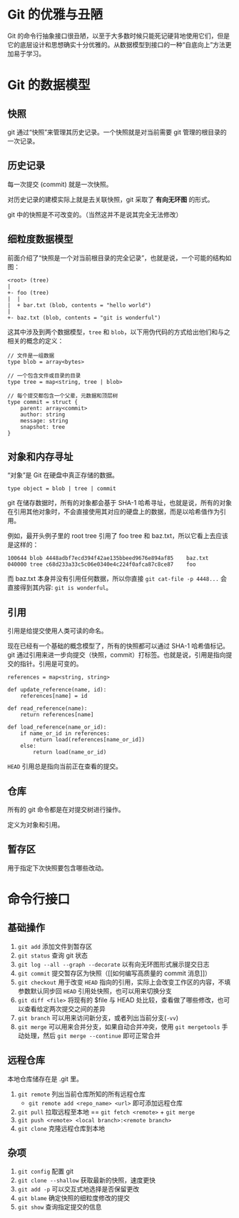 # Git 的优雅与丑陋

Git 的命令行抽象接口很丑陋，以至于大多数时候只能死记硬背地使用它们，但是它的底层设计和思想确实十分优雅的。从数据模型到接口的一种“自底向上”方法更加易于学习。

# Git 的数据模型

## 快照

git 通过“快照”来管理其历史记录。一个快照就是对当前需要 git 管理的根目录的一次记录。

## 历史记录

每一次提交 (commit) 就是一次快照。 

对历史记录的建模实际上就是去关联快照，git 采取了 **有向无环图** 的形式。

git 中的快照是不可改变的。（当然这并不是说其完全无法修改）

## 细粒度数据模型

前面介绍了“快照是一个对当前根目录的完全记录”，也就是说，一个可能的结构如图：

```
<root> (tree)
|
+- foo (tree)
|  |
|  + bar.txt (blob, contents = "hello world")
|
+- baz.txt (blob, contents = "git is wonderful")
```


这其中涉及到两个数据模型，`tree` 和 `blob`，以下用伪代码的方式给出他们和与之相关的概念的定义：

```
// 文件是一组数据
type blob = array<bytes>

// 一个包含文件或目录的目录
type tree = map<string, tree | blob>

// 每个提交都包含一个父辈，元数据和顶层树
type commit = struct {
    parent: array<commit>
    author: string
    message: string
    snapshot: tree
}

```

## 对象和内存寻址

“对象”是 Git 在硬盘中真正存储的数据。

`type object = blob | tree | commit`

git 在储存数据时，所有的对象都会基于 SHA-1 哈希寻址，也就是说，所有的对象在引用其他对象时，不会直接使用其对应的硬盘上的数据，而是以哈希值作为引用。

例如，最开头例子里的 root tree 引用了 foo tree 和 baz.txt，所以它看上去应该是这样的：

```
100644 blob 4448adbf7ecd394f42ae135bbeed9676e894af85    baz.txt
040000 tree c68d233a33c5c06e0340e4c224f0afca87c8ce87    foo
```

而 baz.txt 本身并没有引用任何数据，所以你直接 `git cat-file -p 4448...` 会直接得到其内容: `git is wonderful`。

## 引用

引用是给提交使用人类可读的命名。

现在已经有一个基础的概念模型了，所有的快照都可以通过 SHA-1 哈希值标记。git 通过引用来进一步向提交（快照，commit）打标签。也就是说，引用是指向提交的指针。引用是可变的。

```
references = map<string, string>

def update_reference(name, id):
    references[name] = id

def read_reference(name):
    return references[name]

def load_reference(name_or_id):
    if name_or_id in references:
        return load(references[name_or_id])
    else:
        return load(name_or_id)
```

`HEAD` 引用总是指向当前正在查看的提交。


## 仓库

所有的 git 命令都是在对提交树进行操作。

定义为对象和引用。

## 暂存区

用于指定下次快照要包含哪些改动。

# 命令行接口

## 基础操作

1. `git add` 添加文件到暂存区
2. `git status` 查询 git 状态
3. `git log --all --graph --decorate` 以有向无环图形式展示提交日志
4. `git commit` 提交暂存区为快照（[[如何编写高质量的 commit 消息]]）
5. `git checkout` 用于改变 `HEAD` 指向的引用，实际上会改变工作区的内容，不填参数默认同步回 `HEAD` 引用处快照，也可以用来切换分支
6. `git diff <file>` 将现有的 $file 与 HEAD 处比较，查看做了哪些修改，也可以查看给定两次提交之间的差异
7. `git branch` 可以用来访问新分支，或者列出当前分支(`-vv`)
8. `git merge` 可以用来合并分支，如果自动合并冲突，使用 `git mergetools` 手动处理，然后 `git merge --continue` 即可正常合并

## 远程仓库

本地仓库储存在是 .git 里。

1. `git remote` 列出当前仓库所知的所有远程仓库
   - `git remote add <repo_name> <url>` 即可添加远程仓库
3. `git pull` 拉取远程至本地 == `git fetch <remote>` + `git merge`
4. `git push <remote> <local branch>:<remote branch>`
5. `git clone` 克隆远程仓库到本地

## 杂项

1. `git config` 配置 git
2. `git clone --shallow` 获取最新的快照，速度更快
3. `git add -p` 可以交互式地选择是否保留更改
4. `git blame` 确定快照的细粒度修改的提交
5. `git show` 查询指定提交的信息

